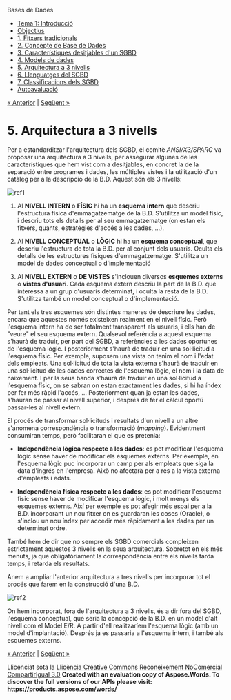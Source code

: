 Bases de Dades

- [Tema 1: Introducció](index.md)
- [Objectius](objectius.md)
- [1. Fitxers tradicionals](1_fitxers_tradicionals.md)
- [2. Concepte de Base de Dades](2_concepte_de_base_de_dades.md)
- [3. Característiques desitjables d'un SGBD](3_caracterstiques_desitjables_dun_sgbd.md)
- [4. Models de dades](4_models_de_dades.md)
- [5. Arquitectura a 3 nivells](5_arquitectura_a_3_nivells.md)
- [6. Llenguatges del SGBD](6_llenguatges_del_sgbd.md)
- [7. Classificacions dels SGBD](7_classificacions_dels_sgbd.md)
- [Autoavaluació](autoavaluaci.md)

[« Anterior](4_models_de_dades.md) | [Següent »](6_llenguatges_del_sgbd.md)
# <a name="main"></a>**5. Arquitectura a 3 nivells**


Per a estandarditzar l'arquitectura dels SGBD, el comitè *ANSI/X3/SPARC* va proposar una arquitectura a 3 nivells, per assegurar algunes de les característiques que hem vist com a desitjables, en concret la de la separació entre programes i dades, les múltiples vistes i la utilització d'un catàleg per a la descripció de la B.D. Aquest són els 3 nivells: 

![ref1]

1. Al **NIVELL INTERN** o **FÍSIC** hi ha un **esquema intern** que descriu l'estructura física d'emmagatzematge de la B.D. S'utilitza un model físic, i descriu tots els detalls per al seu emmagatzematge (on estan els fitxers, quants, estratègies d'accés a les dades, ...). 

1. Al **NIVELL CONCEPTUAL** o **LÒGIC** hi ha un **esquema conceptual**, que descriu l'estructura de tota la B.D. per al conjunt dels usuaris. Oculta els detalls de les estructures físiques d'emmagatzematge. S'utilitza un model de dades conceptual o d'implementació 

1. Al **NIVELL EXTERN** o **DE VISTES** s'inclouen diversos **esquemes externs** o **vistes d'usuari**. Cada esquema extern descriu la part de la B.D. que interessa a un grup d'usuaris determinat, i oculta la resta de la B.D. S'utilitza també un model conceptual o d'implementació. 



Per tant els tres esquemes són distintes maneres de descriure les dades, encara que aquestes només existeixen realment en el nivell físic. Però l'esquema intern ha de ser totalment transparent als usuaris, i ells han de "veure" el seu esquema extern. Qualsevol referència a aquest esquema s'haurà de traduir, per part del SGBD, a referències a les dades oportunes de l'esquema lògic. I posteriorment s'haurà de traduir en una sol·licitud a l'esquema físic. Per exemple, suposem una vista on tenim el nom i l'edat dels empleats. Una sol·licitud de tota la vista externa s'haurà de traduir en una sol·licitud de les dades correctes de l'esquema lògic, el nom i la data de naixement. I per la seua banda s'haurà de traduir en una sol·licitud a l'esquema físic, on se sabran on estan exactament les dades, si hi ha índex per fer més ràpid l'accés, ... Posteriorment quan ja estan les dades, s'hauran de passar al nivell superior, i després de fer el càlcul oportú passar-les al nivell extern. 

El procés de transformar sol·licituds i resultats d'un nivell a un altre s'anomena correspondència o transformació (*mapping*). Evidentment consumiran temps, però facilitaran el que es pretenia: 

- **Independència lògica respecte a les dades**: es pot modificar l'esquema lògic sense haver de modificar els esquemes externs. Per exemple, en l'esquema lògic puc incorporar un camp per als empleats que siga la data d'ingrés en l'empresa. Això no afectarà per a res a la vista externa d'empleats i edats. 

- **Independència física respecte a les dades**: es pot modificar l'esquema físic sense haver de modificar l'esquema lògic, i molt menys els esquemes externs. Així per exemple es pot afegir més espai per a la B.D. incorporant un nou fitxer on es guardaran les coses (Oracle), o s'inclou un nou índex per accedir més ràpidament a les dades per un determinat ordre. 

També hem de dir que no sempre els SGBD comercials compleixen estrictament aquestos 3 nivells en la seua arquitectura. Sobretot en els més menuts, ja que obligatòriament la correspondència entre els nivells tarda temps, i retarda els resultats. 

Anem a ampliar l'anterior arquitectura a tres nivells per incorporar tot el procés que farem en la construcció d'una B.D. 

![ref2]



On hem incorporat, fora de l'arquitectura a 3 nivells, és a dir fora del SGBD, l'esquema conceptual, que seria la concepció de la B.D. en un model d'alt nivell com el Model E/R. A partir d'ell realitzaríem l'esquema lògic (amb un model d'implantació). Després ja es passaria a l'esquema intern, i també als esquemes externs. 

[« Anterior](4_models_de_dades.md) | [Següent »](6_llenguatges_del_sgbd.md)

Llicenciat sota la [Llicència Creative Commons Reconeixement NoComercial CompartirIgual 3.0](http://creativecommons.org/licenses/by-nc-sa/3.0/)
**Created with an evaluation copy of Aspose.Words. To discover the full versions of our APIs please visit: https://products.aspose.com/words/**

[ref1]: 5_arquitectura_a_3_nivells.002.png
[ref2]: 5_arquitectura_a_3_nivells.003.png
